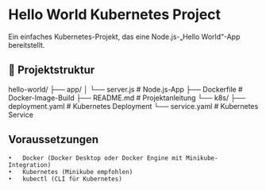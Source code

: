 # Hello World Kubernetes Project

Ein einfaches Kubernetes-Projekt, das eine Node.js-„Hello World“-App bereitstellt.

## 📂 Projektstruktur

hello-world/
├── app/
│   └── server.js         # Node.js-App
├── Dockerfile            # Docker-Image-Build
├── README.md             # Projektanleitung
└── k8s/
    ├── deployment.yaml   # Kubernetes Deployment
    └── service.yaml      # Kubernetes Service

## Voraussetzungen
	•	Docker (Docker Desktop oder Docker Engine mit Minikube-Integration)
	•	Kubernetes (Minikube empfohlen)
	•	kubectl (CLI für Kubernetes)